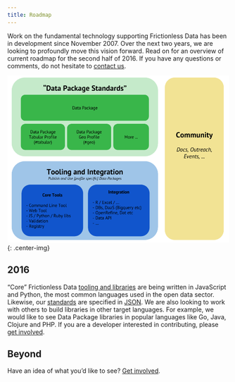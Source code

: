 ```yaml
---
title: Roadmap
---
```


Work on the fundamental technology supporting Frictionless Data has been in development since November 2007.  Over the next two years, we are looking to profoundly move this vision forward.  Read on for an overview of current roadmap for the second half of 2016. If you have any questions or comments, do not hesitate to [contact us](/get-involved#contact).

![Roadmap](/img/roadmap.png)
{: .center-img}

## 2016 

“Core” Frictionless Data [tooling and libraries](/tools/) are being written in JavaScript and Python, the most common languages used in the open data sector.  Likewise, our [standards](/standards/) are specified in [JSON](http://json.org/).  We are also looking to work with others to build libraries in other target languages. For example, we would like to see Data Package libraries in popular languages like Go, Java, Clojure and PHP.  If you are a developer interested in contributing, please [get involved](/get-involved/).

## Beyond

Have an idea of what you’d like to see?  [Get involved](/get-involved/).

